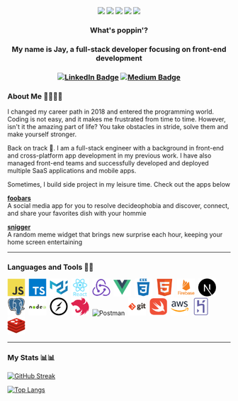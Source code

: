 <p align="center">
  <img src="https://media.giphy.com/media/2J3VPYmnhO2jjKAX0X/giphy.gif" width="100"/>
  <img src="https://media.giphy.com/media/3Rie3eizJ1JjS6MK8E/giphy.gif" width="100"/>
  <img src="https://media.giphy.com/media/3Rie3eizJ1JjS6MK8E/giphy.gif" width="150"/>
  <img src="https://media.giphy.com/media/3Rie3eizJ1JjS6MK8E/giphy.gif" width="100"/>
  <img src="https://media.giphy.com/media/2J3VPYmnhO2jjKAX0X/giphy.gif" width="100"/>
</p>

<h3 align="center">
  What's poppin'?
</h3>
<h3 align="center">
 My name is Jay, a full-stack developer focusing on front-end development
</h3>

<h3 align="center">
  <a href="https://www.linkedin.com/in/jaypan0831"><img src="https://img.shields.io/badge/LinkedIn-blue?style=for-the-badge&logo=linkedin&logoColor=white"    alt="LinkedIn Badge"></a>
  <a href="https://medium.com/@jpan0831"><img src="https://img.shields.io/badge/Medium-12100E?style=for-the-badge&logo=medium&logoColor=white"              alt="Medium Badge"></a>
</h3>


### About Me 👨‍💻👨‍💻

I changed my career path in 2018 and entered the programming world.
Coding is not easy, and it makes me frustrated from time to time.
However, isn't it the amazing part of life? You take obstacles in stride, solve them and make yourself stronger.

Back on track 🤣. I am a full-stack engineer with a background in front-end and cross-platform app development in my previous work. 
I have also managed front-end teams and successfully developed and deployed multiple SaaS applications and mobile apps.

Sometimes, I build side project in my leisure time. Check out the apps below 

**[foobars](https://apps.apple.com/us/app/foobars/id6448900991)** </br>
A social media app for you to resolve decideophobia and discover, connect, and share your favorites dish with your hommie

**[snigger](https://apps.apple.com/tw/app/snigger/id6451387892)** </br>
A random meme widget that brings new surprise each hour, keeping your home screen entertaining

---

### Languages and Tools 🔨🔨

<p>
<img src="https://github.com/devicons/devicon/blob/master/icons/javascript/javascript-original.svg" title="JavaScript" alt="JavaScript" width="40" height="40"/>&nbsp;
<img src="https://github.com/devicons/devicon/blob/master/icons/typescript/typescript-original.svg" title="TypeScript" alt="TypeScript" width="40" height="40"/>&nbsp;
<img src="https://github.com/devicons/devicon/blob/master/icons/materialui/materialui-original.svg" title="Material UI" alt="Material UI" width="40" height="40"/>&nbsp;
<img src="https://github.com/devicons/devicon/blob/master/icons/react/react-original-wordmark.svg" title="React" alt="React" width="40" height="40"/>&nbsp;
<img src="https://github.com/devicons/devicon/blob/master/icons/redux/redux-original.svg" title="Redux" alt="Redux" width="40" height="40"/>&nbsp;
<img src="https://github.com/devicons/devicon/blob/master/icons/vuejs/vuejs-original.svg" title="Vue" alt="Vue" width="40" height="40"/>&nbsp;
<img src="https://github.com/devicons/devicon/blob/master/icons/css3/css3-plain-wordmark.svg"  title="CSS3" alt="CSS" width="40" height="40"/>&nbsp;
<img src="https://github.com/devicons/devicon/blob/master/icons/html5/html5-original.svg" title="HTML5" alt="HTML" width="40" height="40"/>&nbsp;
<img src="https://github.com/devicons/devicon/blob/master/icons/firebase/firebase-plain-wordmark.svg" title="Firebase" alt="Firebase" width="40" height="40"/>&nbsp;
<img src="https://github.com/devicons/devicon/blob/master/icons/nextjs/nextjs-original.svg" title="NextJS"  alt="NextJS" width="40" height="40"/>&nbsp;
<img src="https://github.com/devicons/devicon/blob/master/icons/postgresql/postgresql-original.svg" title="PostgresQL" **alt="PostgresQL" width="40" height="40"/>&nbsp;
<img src="https://github.com/devicons/devicon/blob/master/icons/nodejs/nodejs-original-wordmark.svg" title="NodeJS" alt="NodeJS" width="40" height="40"/>&nbsp;
<img src="https://github.com/devicons/devicon/blob/master/icons/socketio/socketio-original.svg" title="SocketIo" alt="SocketIo" width="40" height="40"/>&nbsp; 
<img src="https://github.com/devicons/devicon/blob/master/icons/nestjs/nestjs-plain.svg" title="NestJS" alt="NestJS" width="40" height="40"/>&nbsp;
<img src="https://www.vectorlogo.zone/logos/getpostman/getpostman-icon.svg" title="Postman"  alt="Postman" width="40" height="40"/>&nbsp;
<img src="https://github.com/devicons/devicon/blob/master/icons/git/git-original-wordmark.svg" title="Git" **alt="Git" width="40" height="40"/>&nbsp;
<img src="https://github.com/devicons/devicon/blob/master/icons/swift/swift-original.svg" title="Swift" alt="Swift" width="40" height="40"/>&nbsp;
<img src="https://github.com/devicons/devicon/blob/master/icons/amazonwebservices/amazonwebservices-original-wordmark.svg" title="AWS" alt="AWS" width="40" height="40"/>&nbsp;
<img src="https://github.com/devicons/devicon/blob/master/icons/heroku/heroku-original.svg" title="Heroku" alt="Heroku" width="40" height="40"/>&nbsp;
<img src="https://github.com/devicons/devicon/blob/master/icons/redis/redis-original.svg" title="Redis" alt="Redis" width="40" height="40"/>&nbsp;
</p>

---

### My Stats 📊📊
[![GitHub Streak](http://github-readme-streak-stats.herokuapp.com?user=JaynPan&theme=blueberry_duo&date_format=M%20j%5B%2C%20Y%5D)](https://git.io/streak-stats)

[![Top Langs](https://github-readme-stats.vercel.app/api/top-langs/?username=JaynPan&layout=compact&theme=vision-friendly-dark)](https://github.com/anuraghazra/github-readme-stats)

